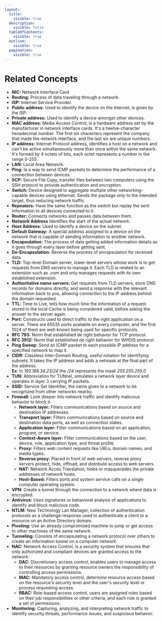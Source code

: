 ```yaml
---
layout:
  title:
    visible: true
  description:
    visible: false
  tableOfContents:
    visible: true
  outline:
    visible: true
  pagination:
    visible: true
---
```


# Related Concepts

* **NIC:** Network Interface Card
* **Routing:** Process of data traveling through a network.
* **ISP:** Internet Service Provider.
* **Public address:** Used to identify the device on the Internet, is given by the ISP.
* **Private address:** Used to identify a device amongst other devices.
* **MAC address:** Media Access Control, is a hardware address set by the manufacturer in network interface cards. It's a twelve-character hexadecimal number. The first six characters represent the company that made the network interface, and the last six are unique numbers.
* **IP address:** Internet Protocol address, identifies a host on a network and can't be active simultaneously more than once within the same network. It's formed by 4 octets of bits, each octet represents a number in the range 0-255.
* **LAN:** Local Area Network.
* **Ping:** Ia a way to send ICMP packets to determine the performance of a connection between devices.
* **SCP:** Secure File Copy, transfer files between two computers using the SSH protocol to provide authentication and encryption.
* **Switch:** Device designed to aggregate multiple other networking-capable devices using ethernet. Sends the package only to the intended target, thus reducing network traffic.
* **Repeaters:** Have the same function as the switch but replay the sent information to all devices connected to it.
* **Router:** Connects networks and passes data between them.
* **Network Address** Identifies the start of the actual network.
* **Host Address:** Used to identify a device on the subnet.
* **Default Gateway:** A special address assigned to a device on the network that is capable of sending information to another network.
* **Encapsulation:** The process of data getting added information details as it goes through every layer before getting sent.
* **De-Encapsulation:** Reverse the process of encapsulation for received data.
* **TLD:** Top-level Domain server, lower-level servers whose work is to get requests from DNS servers to manage it. Each TLD is related to an extension such as _.com_ and only manages requests with its own established extension.
* **Authoritative name servers:** Get requests from TLD servers, store DNS records for domains directly, and send a response with the relevant information back to you, allowing connection to the IP address behind the domain requested.
* **TTL:** Time to Live, tells how much time the information of a request stored in the local Cache is being considered valid, before asking the answer to the server again.
* **Port:** Constructs used to direct traffic to the right application on a server. There are 65535 ports available on every computer, and the first 1024 of them are well-known being used for specific protocols.
* **RFC 793:** Norm that established de right behavior for TCP protocol.
* **RFC 3912:** Norm that established de right behavior for WHOIS protocol.
* **Ping Sweep:** Send an ICMP packet to each possible IP address for a specified network to map it.
* **CIDR:** Classless Inter-Domain Routing, useful notation for identifying subnets. It takes the IP address and adds a netmask at the final part of the address.\
  **Ex**: In _192.168.34.23/24_ the _/24_ represents the mask _255.255.255.0_
* **TUN:** Abbreviation for TUNnel, simulates a network layer device and operates in layer 3 carrying IP packets.
* **SSID:** Service Set Identifier, the name given to a network to be recognized from other networks nearby.
* **Firewall:** Look deeper into network traffic and identify malicious behavior to block it.
  * **Network layer:** Filters communications based on source and destination IP addresses.
  * **Transport layer:** Filters communications based on source and destination data ports, as well as connection states.
  * **Application layer:** Filter communications based on an application, program, or service.
  * **Context-Aware layer:** Filter communications based on the user, device, role, application type, and threat profile.
  * **Proxy:** Filters web content requests like URLs, domain names, and media types.
  * **Reverse proxy:** Placed in front of web servers, reverse proxy servers protect, hide, offload, and distribute access to web servers.
  * **NAT:** Network Acces Translation, hides or masquerades the private addresses of network hosts.
  * **Host-Based:** Filters ports and system service calls on a single computer operating system.
* **VPN:** Create a tunnel through the connection to a network where data is encrypted.
* **Antivirus:** Uses signatures or behavioral analysis of applications to identify and block malicious code.
* **NTLM:** New Technology Lan Manager, collection of authentication protocols as a challenge-response used to authenticate a client to a resource on an Active Directory domain.
* **Pivoting:** Use an already compromised machine to jump or get access to other machines of the same network.
* **Tunneling:** Consists of encapsulating a network protocol over others to create an information tunnel on a computer network.
* **NAC:** Network Access Control, is a security system that ensures that only authorized and compliant devices are granted access to the network.
  * **DAC:** Discretionary access control, enables users to manage access to their resources by granting resource owners the responsibility of controlling access permissions.
  * **MAC:** Mandatory access control, determine resource access based on the resource's security level and the user's security level or process requesting access.
  * **RBAC:** Role-based access control, users are assigned roles based on their job responsibilities or other criteria, and each role is granted a set of permissions.
* **Monitoring:** Capturing, analyzing, and interpreting network traffic to identify security threats, performance issues, and suspicious behavior.
